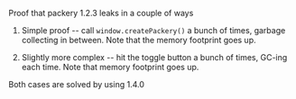 Proof that packery 1.2.3 leaks in a couple of ways

1. Simple proof -- call `window.createPackery()` a bunch of times, garbage collecting in between. Note that the memory footprint goes up.

2. Slightly more complex -- hit the toggle button a bunch of times, GC-ing each time. Note that memory footprint goes up.

Both cases are solved by using 1.4.0